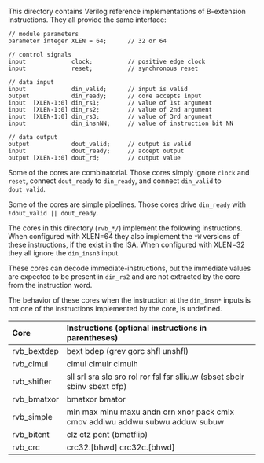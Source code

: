 This directory contains Verilog reference implementations of B-extension
instructions. They all provide the same interface:

    // module parameters
    parameter integer XLEN = 64;      // 32 or 64

    // control signals
    input             clock;          // positive edge clock
    input             reset;          // synchronous reset

    // data input
    input             din_valid;      // input is valid
    output            din_ready;      // core accepts input
    input  [XLEN-1:0] din_rs1;        // value of 1st argument
    input  [XLEN-1:0] din_rs2;        // value of 2nd argument
    input  [XLEN-1:0] din_rs3;        // value of 3rd argument
    input             din_insnNN;     // value of instruction bit NN

    // data output
    output            dout_valid;     // output is valid
    input             dout_ready;     // accept output
    output [XLEN-1:0] dout_rd;        // output value

Some of the cores are combinatorial. Those cores simply ignore
`clock` and `reset`, connect `dout_ready` to `din_ready`, and connect
`din_valid` to `dout_valid`.

Some of the cores are simple pipelines. Those cores drive
`din_ready` with `!dout_valid || dout_ready`.

The cores in this directory (`rvb_*/`) implement the following instructions.
When configured with XLEN=64 they also implement the `*W` versions of these
instructions, if the exist in the ISA. When configured with XLEN=32 they all
ignore the `din_insn3` input.

These cores can decode immediate-instructions, but the immediate values are
expected to be present in `din_rs2` and are not extracted by the core from
the instruction word.

The behavior of these cores when the instruction at the `din_insn*` inputs
is not one of the instructions implemented by the core, is undefined.

|     Core     | Instructions (optional instructions in parentheses)                                 |
|:-------------|:------------------------------------------------------------------------------|
| rvb_bextdep  | bext bdep (grev gorc shfl unshfl)                                             |
| rvb_clmul    | clmul clmulr clmulh                                                           |
| rvb_shifter  | sll srl sra slo sro rol ror fsl fsr slliu.w (sbset sbclr sbinv sbext bfp)     |
| rvb_bmatxor  | bmatxor bmator                                                                |
| rvb_simple   | min max minu maxu andn orn xnor pack cmix cmov addiwu addwu subwu adduw subuw |
| rvb_bitcnt   | clz ctz pcnt (bmatflip)                                                       |
| rvb_crc      | crc32.[bhwd] crc32c.[bhwd]                                                    |
